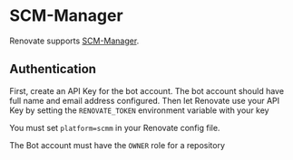 # SCM-Manager

Renovate supports [SCM-Manager](https://scm-manager.org).

## Authentication

First, create an API Key for the bot account.
The bot account should have full name and email address configured.
Then let Renovate use your API Key by setting the `RENOVATE_TOKEN` environment variable with your key

You must set `platform=scmm` in your Renovate config file.

The Bot account must have the `OWNER` role for a repository

